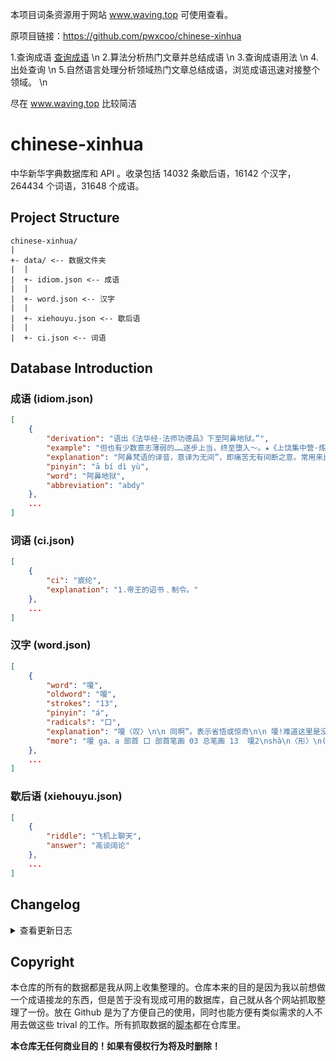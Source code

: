 
本项目词条资源用于网站  www.waving.top  可使用查看。

原项目链接：https://github.com/pwxcoo/chinese-xinhua

1.查询成语 <a href="www.waving.top">查询成语</a> \n
2.算法分析热门文章并总结成语 \n
3.查询成语用法 \n
4.出处查询 \n
5.自然语言处理分析领域热门文章总结成语，浏览成语迅速对接整个领域。 \n

尽在 www.waving.top  比较简洁



# chinese-xinhua

中华新华字典数据库和 API 。收录包括 14032 条歇后语，16142 个汉字，264434 个词语，31648 个成语。

## Project Structure

```
chinese-xinhua/
|
+- data/ <-- 数据文件夹
|  |
|  +- idiom.json <-- 成语
|  |
|  +- word.json <-- 汉字
|  |
|  +- xiehouyu.json <-- 歇后语
|  |
|  +- ci.json <-- 词语
```

## Database Introduction

### 成语 (idiom.json)

```json
[
    {
        "derivation": "语出《法华经·法师功德品》下至阿鼻地狱。”",
        "example": "但也有少数意志薄弱的……逐步上当，终至堕入～。★《上饶集中营·炼狱杂记》",
        "explanation": "阿鼻梵语的译音，意译为无间”，即痛苦无有间断之意。常用来比喻黑暗的社会和严酷的牢狱。又比喻无法摆脱的极其痛苦的境地。",
        "pinyin": "ā bí dì yù",
        "word": "阿鼻地狱",
        "abbreviation": "abdy"
    },
    ...
]
```

### 词语 (ci.json)

```json
[
    { 
        "ci": "宸纶", 
        "explanation": "1.帝王的诏书﹑制令。" 
    },
    ...
]
```

### 汉字 (word.json)

```json
[
    {
        "word": "嗄",
        "oldword": "嗄",
        "strokes": "13",
        "pinyin": "á",
        "radicals": "口",
        "explanation": "嗄〈叹〉\n\n 同啊”。表示省悟或惊奇\n\n 嗄!难道这里是没有地方官的么?--宋·佚名《新编五代史平话》\n\n 嗄á叹词。在句首，〈表〉疑问或反问～，这是什么？～，你想干什么？\"嗄\"另见shà㈠。\n\n 嗄shà\n\n ⒈声音嘶哑～声。\n\n 嗄a 1.助词。表示强调﹑肯定或辩解。 2.助词。方言。表示疑问或反诘。\n\n 嗄xià 1.见\"嗄饭\"。 2.见\"嗄程\"。",
        "more": "嗄 ga、a 部首 口 部首笔画 03 总笔画 13  嗄2\nshà\n〈形〉\n(1)\n声音嘶哑的 [hoarse]\n终日嚎而嗌不嗄。--《老子》\n(2)\n又如嗄哑,嗄嘶(嗓音嘶哑)\n嗄\nshà\n〈叹〉\n(1)\n什么 [what]--表示否定\n我要丢个干干净,看你嗄法把我治。--清·蒲松龄《聊斋俚曲集》\n(2)\n旧时仆役对主人、下级对上级的应诺声 [yes]\n带进来”。两边军士应一声嗄”,即将牛皋推至面前。--《说岳全传》\n另见á\n嗄1\ná\n〈叹〉\n同啊”(á)。表示省悟或惊奇 [ah]\n嗄!难道这里是没有地方官的么?--宋·佚名《新编五代史平话》\n另见shà\n嗄1\nshà　ㄕㄚ╝\n嗓音嘶哑。\n郑码janr，u55c4，gbke0c4\n笔画数13，部首口，笔顺编号2511325111354\n嗄2\ná　ㄚˊ\n同啊2”。\n郑码janr，u55c4，gbke0c4\n笔画数13，部首口，笔顺编号2511325111354"
    },
    ... 
]
```

### 歇后语 (xiehouyu.json)

```json
[
    {
        "riddle": "飞机上聊天",
        "answer": "高谈阔论"
    },
    ...
]
```

## Changelog

<details><summary>查看更新日志  </summary> 

- 20181216: 成语数据集去重
- 20181216: API 功能下线
- 20180803: 添加词语数据集
- 20180206: 添加成语，歇后语，汉字数据集

</details>


## Copyright

本仓库的所有的数据都是我从网上收集整理的。仓库本来的目的是因为我以前想做一个成语接龙的东西，但是苦于没有现成可用的数据库，自己就从各个网站抓取整理了一份。放在 Github 是为了方便自己的使用，同时也能方便有类似需求的人不用去做这些 trival 的工作。所有抓取数据的[脚本](./scripts/README.md)都在仓库里。

**本仓库无任何商业目的！如果有侵权行为将及时删除！**
